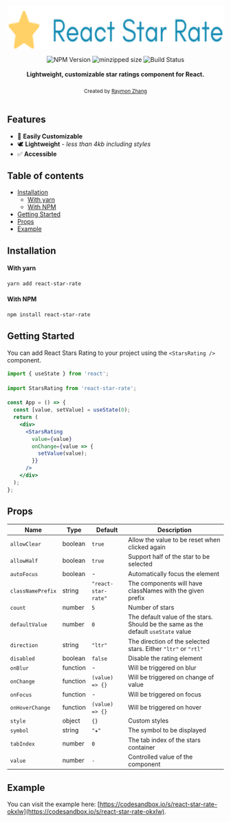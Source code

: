 <a href="https://raymon-zhang.github.io/react-star-rate">
    <p align="center"><img height=100 alt="React Star Rate" src="https://github.com/raymon-zhang/react-star-rate/raw/main/assets/header.svg"/></p>
</a>

<div align="center">
    <img src="https://badgen.net/npm/v/react-star-rate" alt="NPM Version" />
  <img src="https://badgen.net/bundlephobia/minzip/react-star-rate" alt="minzipped size"/>
    <img src="https://github.com/raymon-zhang/react-star-rate/workflows/CI/badge.svg" alt="Build Status" />
</div>
<br />
<div align="center"><strong>Lightweight, customizable star ratings component for React.</strong></div>
<br />
<div align="center">
  <sub>Created by <a href="https://github.com/raymon-zhang">Raymon Zhang</a></sub>
</div>

<br />

## Features

- 🔩 **Easily Customizable**
- 🕊 **Lightweight** - _less than 4kb including styles_
- ✅ **Accessible**

## Table of contents

- [Installation](#installation)
  - [With yarn](#with-yarn)
  - [With NPM](#with-npm)
- [Getting Started](#getting-started)
- [Props](#props)
- [Example](#example)

## Installation

#### With yarn

```sh
yarn add react-star-rate
```

#### With NPM

```sh
npm install react-star-rate
```

## Getting Started

You can add React Stars Rating to your project using the `<StarsRating />` component.

```jsx
import { useState } from 'react';

import StarsRating from 'react-star-rate';

const App = () => {
  const [value, setValue] = useState(0);
  return (
    <div>
      <StarsRating
        value={value}
        onChange={value => {
          setValue(value);
        }}
      />
    </div>
  );
};
```

## Props

| Name              | Type     | Default             | Description                                                                        |
| ----------------- | -------- | ------------------- | ---------------------------------------------------------------------------------- |
| `allowClear`      | boolean  | `true`              | Allow the value to be reset when clicked again                                     |
| `allowHalf`       | boolean  | `true`              | Support half of the star to be selected                                            |
| `autoFocus`       | boolean  | -                   | Automatically focus the element                                                    |
| `classNamePrefix` | string   | `"react-star-rate"` | The components will have classNames with the given prefix                          |
| `count`           | number   | `5`                 | Number of stars                                                                    |
| `defaultValue`    | number   | `0`                 | The default value of the stars. Should be the same as the default `useState` value |
| `direction`       | string   | `"ltr"`             | The direction of the selected stars. Either `"ltr"` or `"rtl"`                     |
| `disabled`        | boolean  | `false`             | Disable the rating element                                                         |
| `onBlur`          | function | -                   | Will be triggered on blur                                                          |
| `onChange`        | function | `(value) => {}`     | Will be triggered on change of value                                               |
| `onFocus`         | function | -                   | Will be triggered on focus                                                         |
| `onHoverChange`   | function | `(value) => {}`     | Will be triggered on hover                                                         |
| `style`           | object   | `{}`                | Custom styles                                                                      |
| `symbol`          | string   | `"★"`               | The symbol to be displayed                                                         |
| `tabIndex`        | number   | `0`                 | The tab index of the stars container                                               |
| `value`           | number   | `-`                 | Controlled value of the component                                                  |

## Example

You can visit the example here: [https://codesandbox.io/s/react-star-rate-okxlw](https://codesandbox.io/s/react-star-rate-okxlw).
